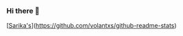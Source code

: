 ### Hi there 👋

[[Sarika's](https://github-readme-stats.vercel.app/api?username=volantxs)](https://github.com/volantxs/github-readme-stats)
